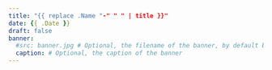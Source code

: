 ```yaml
---
title: "{{ replace .Name "-" " " | title }}"
date: {{ .Date }}
draft: false
banner:
  #src: banner.jpg # Optional, the filename of the banner, by default banner.jpg
  caption: # Optional, the caption of the banner
---
```


